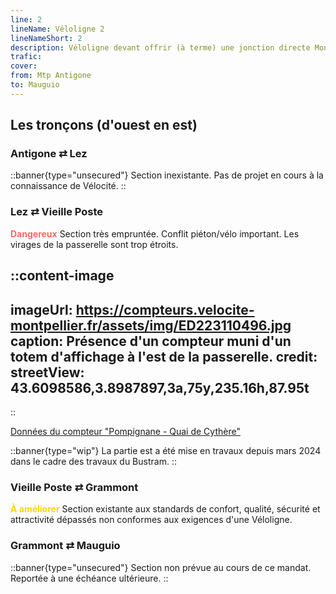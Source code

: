 ```yaml
---
line: 2
lineName: Véloligne 2
lineNameShort: 2
description: Véloligne devant offrir (à terme) une jonction directe Montpellier ⇄ Mauguio via Grammont.
trafic:
cover:
from: Mtp Antigone
to: Mauguio
---
```


## Les tronçons (d'ouest en est)

### Antigone ⇄ Lez

::banner{type="unsecured"}
Section inexistante. Pas de projet en cours à la connaissance de Vélocité.
::

### Lez ⇄ Vieille Poste

<span style="color:#ff6961;font-weight:bold">Dangereux</span> Section très empruntée. Conflit piéton/vélo important. Les virages de la passerelle sont trop étroits.

::content-image
---
imageUrl: https://compteurs.velocite-montpellier.fr/assets/img/ED223110496.jpg
caption: Présence d'un compteur muni d'un totem d'affichage à l'est de la passerelle.
credit:
streetView: 43.6098586,3.8987897,3a,75y,235.16h,87.95t
---
::

<a href="https://compteurs.velocite-montpellier.fr/detail/quai-de-cythere">Données du compteur "Pompignane - Quai de Cythère"</a>

::banner{type="wip"}
La partie est a été mise en travaux depuis mars 2024 dans le cadre des travaux du Bustram.
::

### Vieille Poste ⇄ Grammont



<span style="color:gold;font-weight:bold">À améliorer</span> Section existante aux standards de confort, qualité, sécurité et attractivité dépassés non conformes aux exigences d'une Véloligne.

### Grammont ⇄ Mauguio

::banner{type="unsecured"}
Section non prévue au cours de ce mandat. Reportée à une échéance ultérieure.
::